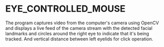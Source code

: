 # EYE_CONTROLLED_MOUSE
The program captures video from the computer's camera using OpenCV and displays a live feed of the camera stream with the detected facial landmarks and circles around the right eye to indicate that it's being tracked. And vertical distance between left eyelids for click operation.
